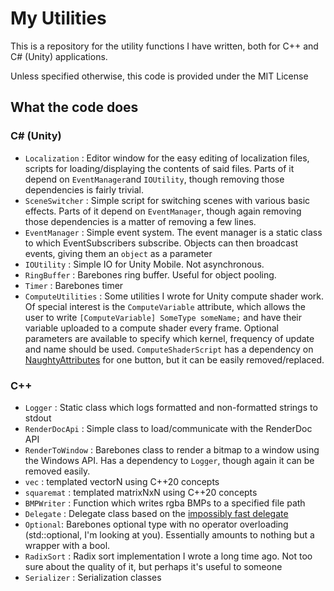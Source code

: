 # My Utilities

This is a repository for the utility functions I have written, both for C++ and C# (Unity) applications.

Unless specified otherwise, this code is provided under the MIT License

## What the code does
### C# (Unity)
* `Localization` : Editor window for the easy editing of localization files, scripts for loading/displaying the contents of said files. Parts of it depend on `EventManager`and `IOUtility`, though removing those dependencies is fairly trivial.
* `SceneSwitcher` : Simple script for switching scenes with various basic effects. Parts of it depend on `EventManager`, though again removing those dependencies is a matter of removing a few lines.
* `EventManager` : Simple event system. The event manager is a static class to which EventSubscribers subscribe. Objects can then broadcast events, giving them an `object` as a parameter
* `IOUtility` : Simple IO for Unity Mobile. Not asynchronous.
* `RingBuffer` : Barebones ring buffer. Useful for object pooling.
* `Timer` : Barebones timer
* `ComputeUtilities` : Some utilities I wrote for Unity compute shader work. Of special interest is the `ComputeVariable` attribute, which allows the user to write `[ComputeVariable] SomeType someName;` and have their variable uploaded to a compute shader every frame. Optional parameters are available to specify which kernel, frequency of update and name should be used. `ComputeShaderScript` has a dependency on [NaughtyAttributes](https://github.com/dbrizov/NaughtyAttributes) for one button, but it can be easily removed/replaced.

### C++
* `Logger` : Static class which logs formatted and non-formatted strings to stdout
* `RenderDocApi` : Simple class to load/communicate with the RenderDoc API
* `RenderToWindow` : Barebones class to render a bitmap to a window using the Windows API. Has a dependency to `Logger`, though again it can be removed easily.
* `vec` : templated vectorN using C++20 concepts
* `squaremat` : templated matrixNxN using C++20 concepts
* `BMPWriter` : Function which writes rgba BMPs to a specified file path
* `Delegate` : Delegate class based on the [impossibly fast delegate](https://www.codeproject.com/Articles/11015/The-Impossibly-Fast-C-Delegates)
* `Optional`: Barebones optional type with no operator overloading (std::optional<bool>, I'm looking at you). Essentially amounts to nothing but a wrapper with a bool.
* `RadixSort` : Radix sort implementation I wrote a long time ago. Not too sure about the quality of it, but perhaps it's useful to someone
* `Serializer` : Serialization classes

